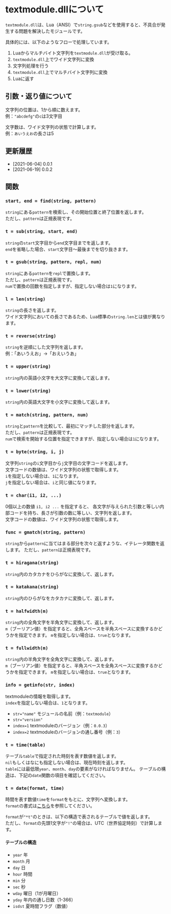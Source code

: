 # textmodule.dllについて
`textmodule.dll`は、Lua（ANSI）で`string.gsub`などを使用すると、不具合が発生する問題を解決したモジュールです。

具体的には、以下のようなフローで処理しています。  
1. Luaからマルチバイト文字列を`textmodule.dll`が受け取る。
2. `textmodule.dll`上でワイド文字列に変換
3. 文字列処理を行う
4. `textmodule.dll`上でマルチバイト文字列に変換
5. Luaに返す

## 引数・返り値について
文字列の位置は、1から順に数えます。  
例：`"abcdefg"`の`c`は3文字目  

文字数は、ワイド文字列の状態で計算します。  
例：`あいうえお`の長さは5  

## 更新履歴
- [2021-06-04] 0.0.1
- [2021-06-19] 0.0.2


## 関数
### `start, end = find(string, pattern)`
`string`にある`pattern`を検索し、その開始位置と終了位置を返します。  
ただし、`pattern`は正規表現です。  

### `t = sub(string, start, end)`
`string`の`start`文字目から`end`文字目までを返します。  
`end`を省略した場合、`start`文字目～最後までを切り抜きます。  

### `t = gsub(string, pattern, repl, num)`
`string`にある`pattern`を`repl`で置換します。  
ただし、`pattern`は正規表現です。  
`num`で置換の回数を指定しますが、指定しない場合は`1`になります。  

### `l = len(string)`
`string`の長さを返します。  
ワイド文字列においての長さであるため、Lua標準の`string.len`とは値が異なります。  

### `t = reverse(string)`
`string`を逆順にした文字列を返します。  
例：「あいうえお」→「おえいうあ」  

### `t = upper(string)`
`string`内の英語小文字を大文字に変換して返します。

### `t = lower(string)`
`string`内の英語大文字を小文字に変換して返します。  

### `t = match(string, pattern, num)`
`string`と`pattern`を比較して、最初にマッチした部分を返します。  
ただし、`pattern`は正規表現です。  
`num`で検索を開始する位置を指定できますが、指定しない場合は`1`になります。  

### `t = byte(string, i, j)`
文字列`string`の`i`文字目から`j`文字目の文字コードを返します。  
文字コードの数値は、ワイド文字列の状態で取得します。  
`i`を指定しない場合は、`1`になります。  
`j`を指定しない場合は、`i`と同じ値になります。

### `t = char(i1, i2, ...)`
0個以上の数値 `i1, i2 ...` を指定すると、 各文字が与えられた引数と等しい内部コードを持ち、長さが引数の数に等しい、文字列を返します。   
文字コードの数値は、ワイド文字列の状態で取得します。  

### `func = gmatch(string, pattern)`
`string`から`pattern`に当てはまる部分を次々と返すような、イテレータ関数を返します。
ただし、`pattern`は正規表現です。   

### `t = hiragana(string)`
`string`内のカタカナをひらがなに変換して、返します。  

### `t = katakana(string)`
`string`内のひらがなをカタカナに変換して、返します。  

### `t = halfwidth(m)`
`string`内の全角文字を半角文字に変換して、返します。  
`m`（ブーリアン値）を指定すると、全角スペースを半角スペースに変換するかどうかを指定できます。
`m`を指定しない場合は、`true`となります。  

### `t = fullwidth(m)`
`string`内の半角文字を全角文字に変換して、返します。  
`m`（ブーリアン値）を指定すると、半角スペースを全角スペースに変換するかどうかを指定できます。
`m`を指定しない場合は、`true`となります。  

### `info = getinfo(str, index)`
textmoduleの情報を取得します。  
`index`を指定しない場合は、`1`となります。  

- `str="name"` モジュールの名前（例：`textmodule`）  
- `str="version"`  
 - `index=1` textmoduleのバージョン（例：`0.0.3`）  
 - `index=2` textmoduleのバージョンの通し番号（例：`3`）  

### `t = time(table)`
テーブル`table`で指定された時刻を表す数値を返します。  
`nil`もしくはなにも指定しない場合は、現在時刻を返します。  
`table`には最低限`year`、`month`、`day`の要素がなければなりません。
テーブルの構造は、下記の`date`関数の項目を確認してください。

### `t = date(format, time)`
時間を表す数値`time`を`format`をもとに、文字列へ変換します。  
`format`の書式は[こちら](https://docs.microsoft.com/ja-jp/cpp/c-runtime-library/reference/strftime-wcsftime-strftime-l-wcsftime-l?view=msvc-160)を参照してください。  

`format`が`"*t"`のときは、以下の構造で表されるテーブルで値を返します。  
ただし、`format`の先頭1文字が`"!"`の場合は、UTC（世界協定時刻）で計算します。  

#### テーブルの構造
- `year` 年
- `month` 月
- `day` 日
- `hour` 時間
- `min` 分
- `sec` 秒
- `wday` 曜日（1が月曜日）
- `yday` 年内の通し日数（1-366）
- `isdst` 夏時間フラグ（数値）
